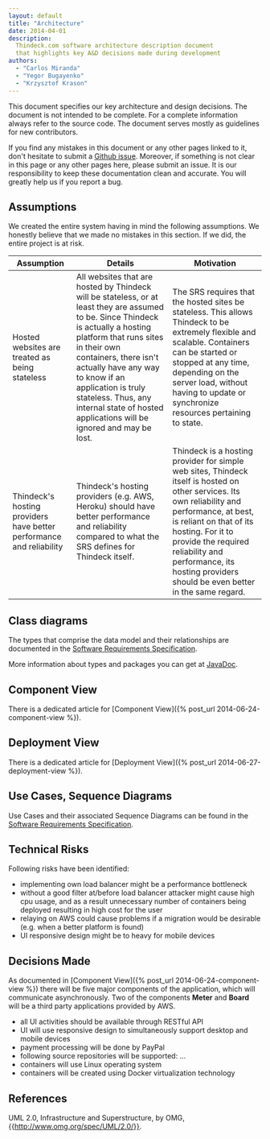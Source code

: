 ```yaml
---
layout: default
title: "Architecture"
date: 2014-04-01
description:
  Thindeck.com software architecture description document
  that highlights key A&D decisions made during development
authors:
  - "Carlos Miranda"
  - "Yegor Bugayenko"
  - "Krzysztof Krason"
---
```


This document specifies our key architecture and design decisions. The
document is not intended to be complete. For a complete information always
refer to the source code. The document serves mostly as guidelines for new
contributors.

If you find any mistakes in this document or any other pages linked to it,
don't hesitate to submit a [Github issue](https://github.com/yegor256/thindeck).
Moreover, if something is not clear in this page or any other pages here,
please submit an issue. It is our responsibility to keep these documentation
clean and accurate. You will greatly help us if you report a bug.

## Assumptions

We created the entire system having in mind the following assumptions. We
honestly believe that we made no mistakes in this section. If we did,
the entire project is at risk.

<table>
  <thead>
    <tr>
      <th>Assumption</th>
      <th>Details</th>
      <th>Motivation</th>
    </tr>
  </thead>
  <tbody>
    <tr>
      <td>
        Hosted websites are treated as being stateless
      </td>
      <td>
        All websites that are hosted by Thindeck will be stateless, or at least
        they are assumed to be. Since Thindeck is actually a hosting platform
        that runs sites in their own containers, there isn't actually have any
        way to know if an application is truly stateless. Thus, any internal
        state of hosted applications will be ignored and may be lost.
      </td>
      <td>
        The SRS requires that the hosted sites be stateless. This allows
        Thindeck to be extremely flexible and scalable. Containers can be
        started or stopped at  any time, depending on the server load, without
        having to update or synchronize resources pertaining to state.
      </td>
    </tr>
    <tr>
      <td>
        Thindeck's hosting providers have better performance and reliability
      </td>
      <td>
        Thindeck's hosting providers (e.g. AWS, Heroku) should have better
        performance and reliability compared to what the SRS defines for
        Thindeck itself.
      </td>
      <td>
        Thindeck is a hosting provider for simple web sites, Thindeck itself is
        hosted on other services. Its own reliability and performance, at best,
        is reliant on that of its hosting. For it to provide the required
        reliability and performance, its hosting providers should be even better
        in the same regard.
      </td>
    </tr>
  </tbody>
</table>

## Class diagrams

The types that comprise the data model and their relationships are documented
in the [Software Requirements Specification](/requs/requs.xml).

More information about types and packages you can get at [JavaDoc](/apidocs-${project.version}).

## Component View

There is a dedicated article for
[Component View]({% post_url 2014-06-24-component-view %}).

## Deployment View

There is a dedicated article for
[Deployment View]({% post_url 2014-06-27-deployment-view %}).

## Use Cases, Sequence Diagrams

Use Cases and their associated Sequence Diagrams can be found in the
[Software Requirements Specification](/requs/requs.xml).

## Technical Risks

Following risks have been identified:

  * implementing own load balancer might be a performance bottleneck
  * without a good filter at/before load balancer attacker might cause high cpu usage, and as a result unnecessary number of containers being deployed resulting in high cost for the user
  * relaying on AWS could cause problems if a migration would be desirable (e.g. when a better platform is found)
  * UI responsive design might be to heavy for mobile devices

## Decisions Made

As documented in [Component View]({% post_url 2014-06-24-component-view %})
there will be five major components of the application, which will communicate asynchronously.
Two of the components **Meter** and **Board** will be a third party applications
provided by AWS.

  * all UI activities should be available through RESTful API
  * UI will use responsive design to simultaneously support desktop and mobile devices
  * payment processing will be done by PayPal
  * following source repositories will be supported: ...
  * containers will use Linux operating system
  * containers will be created using Docker virtualization technology

## References

UML 2.0, Infrastructure and Superstructure, by OMG,
{{http://www.omg.org/spec/UML/2.0/}}.
